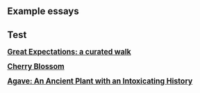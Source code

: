 ## Example essays

## Test

**<big>[Great Expectations: a curated walk](examples/dickens.md)</big>**

**<big>[Cherry Blossom](/cherries)</big>**

**<big>[Agave: An Ancient Plant with an Intoxicating History](examples/agave.md)</big>**
<!--stackedit_data:
eyJoaXN0b3J5IjpbMTY4MTMwNTk3M119
-->